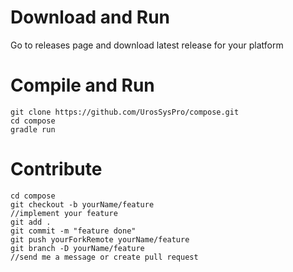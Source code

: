 # Download and Run
Go to releases page and download latest release for your platform

# Compile and Run

```
git clone https://github.com/UrosSysPro/compose.git
cd compose 
gradle run
```

# Contribute
```
cd compose
git checkout -b yourName/feature
//implement your feature
git add .
git commit -m "feature done"
git push yourForkRemote yourName/feature
git branch -D yourName/feature
//send me a message or create pull request
```